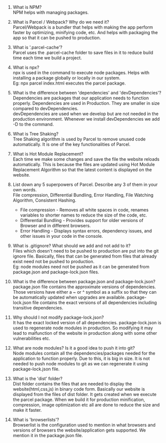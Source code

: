 1. What is NPM?  
     NPM helps with managing packages.

2. What is Parcel / Webpack? Why do we need it?  
    Parcel/Webpack is a bundler that helps with making the app perform faster by optimizing, minifying code, etc. And helps with packaging the app so that it can be pushed to production.

3. What is '.parcel-cache'?  
     Parcel uses the .parcel-cache folder to save files in it to reduce build time each time we build a project.

4. What is npx?  
    npx is used in the command to execute node packages. Helps with installing a package globally or locally in our system.  
    Eg: npx parcel index.html executes the parcel package.

5. What is the difference between 'dependencies' and 'devDependencies'?  
      Dependencies are packages that our application needs to function properly.
   Dependencies are used in Production. They are smaller in size compared to devDependencies.  
   devDependencies are used when we develop but are not needed in the production environment. Whenever we install devDependencies we add -D to the command.  

6. What is Tree Shaking?  
     Tree Shaking algorithm is used by Parcel to remove unused code automatically. It is one of the key functionalities of Parcel.

7. What is Hot Module Replacement?  
     Each time we make some changes and save the file the website reloads automatically. This is because the files are updated using Hot Module Replacement Algorithm so that the latest content is displayed on the website.

8. List down any 5 superpowers of Parcel. Describe any 3 of them in your own words.  
       File compression, Differential Bundling, Error Handling, File Watching Algorithm, Consistent Hashing.  
   
     - File compression - Removes all white spaces in code, renames variables to shorter names to reduce the size of the code, etc.
     - Differential Bundling - Provides support for older versions of Browser and in different browsers.
     - Error Handling - Displays syntax errors, dependency issues, and other issues in your code in the console.

9. What is .gitignore? What should we add and not add to it?  
    Files which doesn't need to be pushed to production are put into the git ignore file. Basically, files that can be generated from files that already exist need not be pushed to production.  
   Eg: node modules need not be pushed as it can be generated from package.json and package-lock.json files. 

10. What is the difference between package.json and package-lock.json?  
      package.json file contains the approximate versions of dependencies. Those versions have either a ~ or ^ symbol as a suffix so that they can be automatically updated when upgrades are available.
      package-lock.json file contains the exact versions of all dependencies including transitive dependencies.

11. Why should I not modify package-lock.json?  
     It has the exact locked version of all dependencies. package-lock.json is used to regenerate node modules in production. So modifying it may lead to malfunction of the website in production along with some other vulnerabilities etc.

12. What are node modules? Is it a good idea to push it into git?  
      Node modules contain all the dependencies/packages needed for the application to function properly. Due to this, it is big in size. It is not needed to push node modules to git as we can regenerate it using package-lock.json file.

13. What is the 'dist' folder?  
       Dist folder contains the files that are needed to display the website(html,css,js) in binary code form. Basically our website is displayed from the files of dist folder. It gets created when we execute the parcel package. When we build it for production minification, compression, image optimization etc all are done to reduce the size and make it faster.

14. What is 'browserlists'?  
      Browserlist is the configuration used to mention in what browsers and versions of browsers the website/application gets supported. We mention it in the package.json file.
